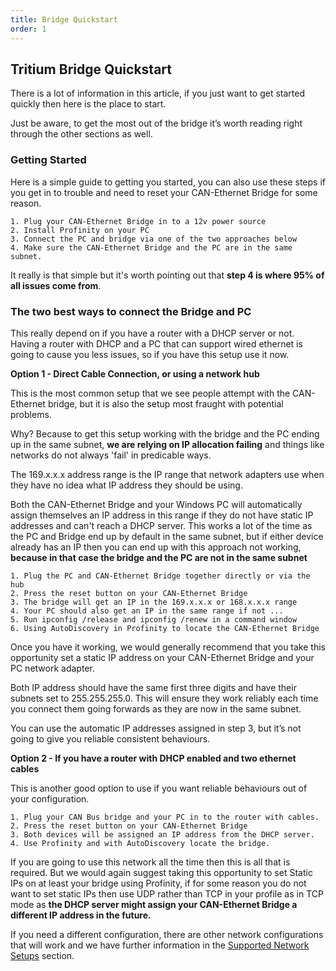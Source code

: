 ```yaml
---
title: Bridge Quickstart
order: 1
---
```

  
## Tritium Bridge Quickstart

There is a lot of information in this article, if you just want to get started quickly then here is the place to start. 

Just be aware, to get the most out of the bridge it’s worth reading right through the other sections as well.

### Getting Started

Here is a simple guide to getting you started, you can also use these steps if you get in to trouble and need to reset your CAN-Ethernet Bridge for some reason.

    1. Plug your CAN-Ethernet Bridge in to a 12v power source 
    2. Install Profinity on your PC
    3. Connect the PC and bridge via one of the two approaches below
    4. Make sure the CAN-Ethernet Bridge and the PC are in the same subnet.

It really is that simple but it's worth pointing out that **step 4 is where 95% of all issues come from**.

### The two best ways to connect the Bridge and PC

This really depend on if you have a router with a DHCP server or not. Having a router with DHCP and a PC that can support wired ethernet is going to cause you less issues, so if you have this setup use it now.

**Option 1 - Direct Cable Connection, or using a network hub**

This is the most common setup that we see people attempt with the CAN-Ethernet bridge, but it is also the setup most fraught with potential problems.  

Why?  Because to get this setup working with the bridge and the PC ending up in the same subnet, **we are relying on IP allocation failing** and things like networks do not always 'fail' in predicable ways.

The 169.x.x.x address range is the IP range that network adapters use when they have no idea what IP address they should be using.  

Both the CAN-Ethernet Bridge and your Windows PC will automatically assign themselves an IP address in this range if they do not have static IP addresses and can't reach a DHCP server.  This works a lot of the time as the PC and Bridge end up by default in the same subnet, but if either device already has an IP then you can end up with this approach not working, **because in that case the bridge and the PC are not in the same subnet**

    1. Plug the PC and CAN-Ethernet Bridge together directly or via the hub
    2. Press the reset button on your CAN-Ethernet Bridge
    3. The bridge will get an IP in the 169.x.x.x or 168.x.x.x range
    4. Your PC should also get an IP in the same range if not ...
    5. Run ipconfig /release and ipconfig /renew in a command window
    6. Using AutoDiscovery in Profinity to locate the CAN-Ethernet Bridge
 
Once you have it working, we would generally recommend that you take this opportunity set a static IP address on your CAN-Ethernet Bridge and your PC network adapter. 

Both IP address should have the same first three digits and have their subnets set to 255.255.255.0. This will ensure they work reliably each time you connect them going forwards as they are now in the same subnet.

You can use the automatic IP addresses assigned in step 3, but it’s not going to give you reliable consistent behaviours.

**Option 2 - If you have a router with DHCP enabled and two ethernet cables**

This is another good option to use if you want reliable behaviours out of your configuration.

    1. Plug your CAN Bus bridge and your PC in to the router with cables.
    2. Press the reset button on your CAN-Ethernet Bridge
    3. Both devices will be assigned an IP address from the DHCP server.
    4. Use Profinity and with AutoDiscovery locate the bridge.

If you are going to use this network all the time then this is all that is required. But we would again suggest taking this opportunity to set Static IPs on at least your bridge using Profinity, if for some reason you do not want to set static IPs then use UDP rather than TCP in your profile as in TCP mode as **the DHCP server might assign your CAN-Ethernet Bridge a different IP address in the future.**

If you need a different configuration, there are other network configurations that will work and we have further information in the [Supported Network Setups](40_Supported_Network_Setups.md) section.
